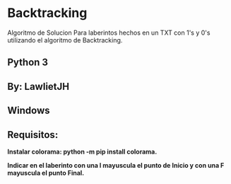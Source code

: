 # Backtracking
 Algoritmo de Solucion Para laberintos hechos en un TXT con 1's y 0's utilizando el algoritmo de Backtracking.
## Python 3
## By: LawlietJH
## Windows
## Requisitos:

__Instalar colorama: python -m pip install colorama.__

__Indicar en el laberinto con una I mayuscula el punto de Inicio y con una F mayuscula el punto Final.__
